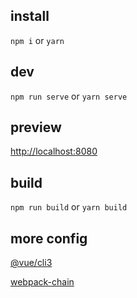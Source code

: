 ## install
`npm i` or `yarn`

## dev
`npm run serve` or `yarn serve`

## preview
[http://localhost:8080](http://localhost:8080)

## build
`npm run build` or `yarn build`

## more config
[@vue/cli3](https://cli.vuejs.org/zh/config/)

[webpack-chain](https://github.com/neutrinojs/webpack-chain)
